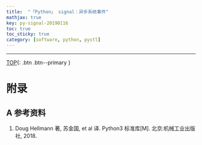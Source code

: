 ```yaml
---
title:  "「Python」 signal：异步系统事件"
mathjax: true
key: py-signal-20190116
toc: true
toc_sticky: true
category: [software, python, pystl]
---
```

<span id='head'></span>  



-------------------  
[TOP](#head){: .btn .btn--primary }




# 附录
## A 参考资料
1. Doug Hellmann 著, 苏金国, et al 译. Python3 标准库[M]. 北京:机械工业出版社, 2018.

